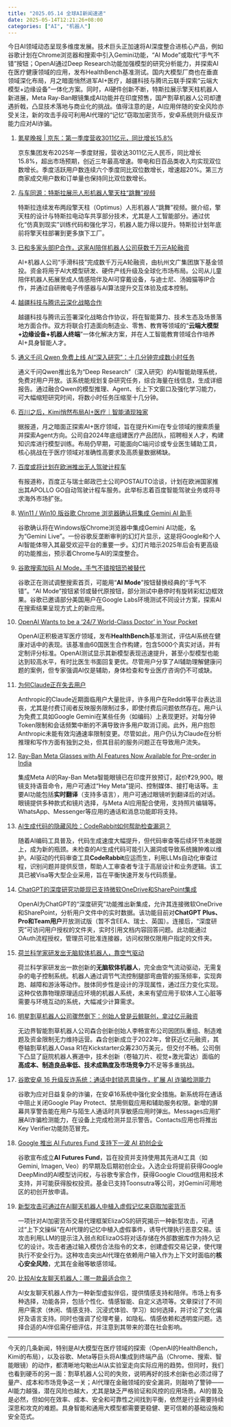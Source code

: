 ```yaml
---
title: "2025.05.14 全球AI新闻速递"
date: 2025-05-14T12:21:26+08:00
categories: ["AI", "机器人"]
---
```

今日AI领域动态呈现多维度发展。技术巨头正加速将AI深度整合进核心产品，例如谷歌计划在Chrome浏览器和搜索中引入Gemini功能，“AI Mode”或取代“手气不错”按钮；OpenAI通过Deep Research功能加强模型的研究分析能力，并探索AI在医疗健康领域的应用，发布HealthBench基准测试。国内大模型厂商也在垂直领域深化布局，月之暗面悄然进军AI+医疗，越疆科技与腾讯云联手探索“云端大模型+边缘设备”一体化方案。同时，AI硬件创新不断，特斯拉展示擎天柱机器人新进展，Meta Ray-Ban眼镜集成AI功能并在印度预售，国产割草机器人公司却遭遇折戟，凸显技术落地与商业化的挑战。值得注意的是，AI应用伴随的安全风险亦受关注，新的攻击手段可利用AI代理的“记忆”窃取加密货币，安卓系统则升级反诈能力应对AI诈骗。

1.  [氪星晚报 | 京东：第一季度营收3011亿元，同比增长15.8%](https://36kr.com/p/3291039634585992)

    京东集团发布2025年一季度财报，营收达3011亿元人民币，同比增长15.8%，超出市场预期，创近三年最高增速。带电和日百品类收入均实现双位数增长。季度活跃用户数连续六个季度同比双位数增长，增速超20%。第三方商家成交用户数和订单量也保持同比双位数增长。

2.  [与车同源：特斯拉展示人形机器人擎天柱“跳舞”视频](https://www.ithome.com/0/852/853.htm)

    特斯拉连续发布两段擎天柱（Optimus）人形机器人“跳舞”视频。据介绍，擎天柱的设计与特斯拉电动车共享部分技术，尤其是人工智能部分。通过优化“仿真到现实”训练代码和强化学习，机器人能力得以提升。特斯拉计划年底前将擎天柱部署到更多旗下工厂。

3.  [已和多家头部IP合作，这家AI陪伴机器人公司获数千万元A轮融资](https://36kr.com/p/3291224812681345?f=rss)

    AI+机器人公司“手滑科技”完成数千万元A轮融资，由杭州文广集团旗下基金领投。资金将用于AI大模型研发、硬件产线升级及全球化市场布局。公司从儿童陪伴机器人拓展至成人情感陪伴及AI可穿戴设备，与迪士尼、汤姆猫等IP合作，并通过自研微电子传感器与AI算法提升交互体验及成本控制。

4.  [越疆科技与腾讯云深化战略合作](https://36kr.com/newsflashes/3291847420967302?f=rss)

    越疆科技与腾讯云签署深化战略合作协议，将在智能算力、技术生态及场景落地方面合作。双方将联合打造面向制造业、零售、教育等领域的“**云端大模型+边缘设备+机器人终端**”一体化解决方案，并在人工智能教育领域合作培养AI+具身智能人才。

5.  [通义千问 Qwen 免费上线 AI“深入研究”：十几分钟完成数小时任务](https://www.ithome.com/0/852/854.htm)

    通义千问Qwen推出名为“Deep Research”（深入研究）的AI智能助理系统，免费对用户开放。该系统能规划复杂研究任务，综合海量在线信息，生成详细报告。通过融合Qwen的模型推理、Agent、长上下文窗口及强化学习能力，可大幅缩短研究时间，将数小时任务压缩至十几分钟。

6.  [百川之后，Kimi悄然布局AI+医疗｜智能涌现独家](https://36kr.com/p/3290880683078790)

    据报道，月之暗面正探索AI+医疗领域，旨在提升Kimi在专业领域的搜索质量并探索Agent方向。公司自2024年底组建医疗产品团队，招聘相关人才，构建知识库进行模型训练。布局仍早期，可能面向C端问诊或专业医生辅助工具，核心挑战在于医疗领域对准确性高要求及高质量数据稀缺。

7.  [百度或将计划在欧洲推出无人驾驶计程车](https://36kr.newsflashes/3291833541261447)

    有报道称，百度正与瑞士邮政巴士公司POSTAUTO洽谈，计划在欧洲国家推出其APOLLO GO自动驾驶计程车服务。此举标志着百度智能驾驶业务或将寻求海外市场扩张。

8.  [Win11 / Win10 版谷歌 Chrome 浏览器确认将集成 Gemini AI 助手](https://www.ithome.com/0/852/881.htm)

    谷歌确认将在Windows版Chrome浏览器中集成Gemini AI功能，名为“Gemini Live”。一份谷歌反垄断审判的幻灯片显示，这是将Google和个人AI智能体带入其最受欢迎平台的重要一步。幻灯片暗示2025年后会有更高级的功能推出，预示着Chrome与AI的深度整合。

9.  [谷歌搜索加码 AI Mode，手气不错按钮恐被替代](https://www.ithome.com/0/852/813.htm)

    谷歌正在测试调整搜索首页，可能用“**AI Mode**”按钮替换经典的“手气不错”。“AI Mode”按钮紧邻或替代原按钮，部分测试中悬停时有旋转彩虹边框效果。谷歌已邀请部分美国用户在Google Labs环境测试不同设计方案，探索AI在搜索结果呈现方式上的新应用。

10. [OpenAI Wants to be a ‘24/7 World-Class Doctor’ in Your Pocket](https://analyticsindiamag.com/global-tech/openai-wants-to-be-a-24-7-world-class-doctor-in-your-pocket/)

    OpenAI正积极进军医疗领域，发布**HealthBench**基准测试，评估AI系统在健康对话中的表现。该基准由60国医生合作构建，包含5000个真实对话，并有定制评分标准。OpenAI测试显示其新模型表现迅速提升，甚至小型模型也能达到较高水平，有时比医生书面回复更优。尽管用户分享了AI辅助理解健康问题的案例，但专家强调AI仅是辅助，身体检查和专业医疗咨询仍不可或缺。

11. [为何Claude正在失去用户](https://analyticsindiamag.com/ai-trends/why-claude-is-losing-users/)

    Anthropic的Claude近期面临用户大量批评，许多用户在Reddit等平台表达沮丧，尤其是付费订阅者反映服务限制过多，即使付费后问题依然存在。用户认为免费工具如Google Gemini在某些任务（如编码）上表现更好。对每分钟Token限制和会话频繁中断的不满导致许多用户取消订阅。此外，用户抱怨Anthropic未能有效沟通速率限制变更。尽管如此，用户仍认为Claude在分析推理和写作方面有独到之处，但其目前的服务问题正在导致用户流失。

12. [Ray-Ban Meta Glasses with AI Features Now Available for Pre-order in India](https://analyticsindiamag.com/ai-news-updates/ray-ban-meta-glasses-with-ai-features-now-available-for-pre-order-in-india/)

    集成Meta AI的Ray-Ban Meta智能眼镜已在印度开放预订，起价₹29,900。眼镜支持语音命令，用户可通过“Hey Meta”提问、控制媒体、接打电话等。主要AI功能包括**实时翻译**（支持多语言），用户可通过眼镜听到翻译后的对话。眼镜提供多种款式和镜片选择，与Meta AI应用配合使用，支持照片编辑等。WhatsApp、Messenger等应用的通话和消息功能即将支持。

13. [AI生成代码的隐藏风险：CodeRabbit如何帮助检查漏洞？](https://analyticsindiamag.com/ai-trends/ai-can-write-code-in-seconds-but-who-is-checking-for-bugs/)

    随着AI编码工具普及，代码生成速度大幅提升，但代码审查等后续环节未能跟上，成为新的瓶颈。未检查的AI生成代码可能引入漏洞或导致系统臃肿难以维护。AI驱动的代码审查工具**CodeRabbit**应运而生，利用LLMs自动化审查过程，识别问题并提供反馈，帮助人工审查者专注于高层设计和业务逻辑。该工具已被Visa等大型企业采用，旨在平衡快速开发与代码质量。

14. [ChatGPT的深度研究功能现已支持微软OneDrive和SharePoint集成](https://analyticsindiamag.com/ai-news-updates/chatgpts-deep-research-now-supports-microsoft-onedrive-sharepoint-integration/)

    OpenAI为ChatGPT的“深度研究”功能推出新集成，允许其连接微软OneDrive和SharePoint，分析用户文件中的实时数据。该功能目前对**ChatGPT Plus、Pro和Team用户**开放测试版（暂不含EEA、瑞士、英国）。连接后，“深度研究”可访问用户授权的文件夹，实时引用文档内容回答问题。此功能通过OAuth流程授权，管理员可批准连接器，访问权限仅限用户指定的文件夹。

15. [荷兰科学家研发出无脑软体机器人，靠空气驱动](https://arstechnica.com/science/2025/05/dutch-scientists-built-a-brainless-soft-robot-that-runs-on-air/)

    荷兰科学家研发出一款创新的**无脑软体机器人**，完全由空气流动驱动，无需复杂的电子控制系统。机器人通过调节气流控制腿部弯曲管的振荡频率，实现奔跑、越障和游泳等动作。肢体同步性是设计的浮现属性，通过压力变化实现。这种仅依靠物理原理适应环境的机器人系统，未来有望应用于软体人工心脏等需要与环境互动的系统，大幅减少计算需求。

16. [明星割草机器人公司骤然倒下：创始人曾是云鲸联创，拿过亿元融资](https://36kr.com/p/3291116922812547)

    无边界智能割草机器人公司森合创新创始人李畅宣布公司因团队重组、制造难题及资金限制无力维持运营。森合创新成立于2022年，曾获近亿元融资，其卷轴割草机器人Oasa R1在Kickstarter众筹230万美元，但交付不畅。公司倒下凸显了庭院机器人赛道中，技术创新（卷轴刀片、视觉+激光雷达）面临的**高成本、制造良品率低、技术成熟度及市场竞争力**不足等多重挑战。

17. [谷歌安卓 16 升级反诈系统：通话中封锁恶意操作，扩展 AI 诈骗检测能力](https://www.ithome.com/0/852/840.htm)

    谷歌为应对日益复杂的诈骗，在安卓16系统中强化安全措施。新系统将在通话中阻止关闭Google Play Protect、禁用侧载应用和辅助服务权限。新增的屏幕共享警告能在用户与陌生人通话时共享敏感应用时弹出。Messages应用扩展AI诈骗检测能力，在设备上完成检测并显示警告。Contacts应用也将推出Key Verifier功能防范冒充。

18. [Google 推出 AI Futures Fund 支持下一波 AI 初创企业](https://analyticsindiamag.com/ai-news-updates/google-launches-ai-futures-fund-to-support-next-wave-of-ai-startups/)

    谷歌宣布成立**AI Futures Fund**，旨在投资并支持使用其先进AI工具（如Gemini, Imagen, Veo）的早期及后期初创企业。入选企业将提前获得Google DeepMind的AI模型访问权，与谷歌专家合作，获得Google Cloud信用和技术支持，并可能获得股权投资。基金已支持Toonsutra等公司，对Gemini可用地区的初创开放申请。

19. [新型攻击可通过在AI聊天机器人中植入虚假记忆来窃取加密货币](https://arstechnica.com/security/2025/05/ai-agents-that-autonomously-trade-cryptocurrency-arent-ready-for-prime-time/)

    一项针对AI加密货币交易代理框架ElizaOS的研究揭示一种新型攻击，可通过“上下文操纵”在AI代理的记忆中植入虚假事件，诱导代理执行恶意交易。该攻击利用LLM的提示注入弱点和ElizaOS将对话存储在外部数据库作为持久记忆的设计。攻击者通过输入模仿合法指令的文本，创建虚假交易记录，使代理执行不安全行为。这种攻击突出AI代理在依赖用户输入作为上下文时面临的**核心安全风险**，尤其在金融等敏感领域。

20. [比较AI女友聊天机器人：哪一款最适合你？](https://ai2people.com/comparing-ai-girlfriend-chatbots-which-one-suits-you-best/)

    AI女友聊天机器人作为一种新型虚拟伴侣，提供情感支持和陪伴。市场上有多种选择，功能各异，包括个性化、情感智能、自定义选项等。文章探讨了不同用户需求（休闲、情感支持、沉浸式体验、学习）如何选择，并讨论了文化偏好及语言支持。同时也强调了伦理考量，如隐私、情感依赖和透明度问题。选择合适的AI伴侣需仔细评估，并注意到其带来的潜在社会影响。

---

今天的几条新闻，特别是AI大模型在医疗领域的探索（OpenAI的HealthBench，Kimi的布局），以及谷歌、Meta等巨头将AI集成到终端产品（Chrome、搜索、智能眼镜）的动作，都清晰地勾勒出AI从实验室走向实际应用的趋势。但同时，我们也看到硬币的另一面：割草机器人公司的失败，说明再好的技术创新也必须过得了量产、成本和市场竞争这一关；AI代理在金融领域的安全漏洞，则敲响了警钟——AI能力越强，潜在风险也越大，尤其是缺乏严格验证和风控的应用场景。AI的普及是必然，但如何在效率、成本、安全和可靠性之间找到平衡，依然是行业需要持续深思和攻克的难题。具身智能和通用大模型都需要更稳健、更可信赖的基础设施和安全范式。